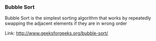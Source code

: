 ### Bubble Sort

Bubble Sort is the simplest sorting algorithm that works by repeatedly swapping the adjacent elements if they are in wrong order

Link: http://www.geeksforgeeks.org/bubble-sort/